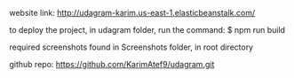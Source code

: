 website link: http://udagram-karim.us-east-1.elasticbeanstalk.com/

to deploy the project, in udagram folder, run the command: $ npm run build

required screenshots found in Screenshots folder, in root directory

github repo: https://github.com/KarimAtef9/udagram.git